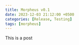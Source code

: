 ```yaml
---
title: Morpheus v0.1
date: 2023-12-03 21:12:00 +0500
categories: [Release, Testing]
tags: [morpheus]
---
```


This is a post